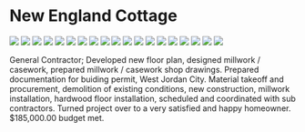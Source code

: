 # New England Cottage

<div class="main-carousel">
  <img class="carousel-cell" src="/_media/portfolio/remodel/new-england-cottage/before-stairs.jpg"/>
  <img class="carousel-cell" src="/_media/portfolio/remodel/new-england-cottage/before-livingroom.jpg"/>
  <img class="carousel-cell" src="/_media/portfolio/remodel/new-england-cottage/before-kitchen.jpg"/>
  <img class="carousel-cell" src="/_media/portfolio/remodel/new-england-cottage/before-tile.jpg"/>
  <img class="carousel-cell" src="/_media/portfolio/remodel/new-england-cottage/before-vanity.jpg"/>
  <img class="carousel-cell" src="/_media/portfolio/remodel/new-england-cottage/before-fireplace.jpg"/>
  <img class="carousel-cell" src="/_media/portfolio/remodel/new-england-cottage/during-kitchen.jpg"/>
  <img class="carousel-cell" src="/_media/portfolio/remodel/new-england-cottage/after-entryway.jpg"/>
  <img class="carousel-cell" src="/_media/portfolio/remodel/new-england-cottage/after-fireplace.jpg"/>
  <img class="carousel-cell" src="/_media/portfolio/remodel/new-england-cottage/after-hood.jpg"/>
  <img class="carousel-cell" src="/_media/portfolio/remodel/new-england-cottage/after-kitchen.jpg"/>
  <img class="carousel-cell" src="/_media/portfolio/remodel/new-england-cottage/after-kitchen-2.jpg"/>
  <img class="carousel-cell" src="/_media/portfolio/remodel/new-england-cottage/after-kitchen-sink.jpg"/>
  <img class="carousel-cell" src="/_media/portfolio/remodel/new-england-cottage/after-kitchen-cabinets.jpg"/>
  <img class="carousel-cell" src="/_media/portfolio/remodel/new-england-cottage/after-livingroom.jpg"/>
  <img class="carousel-cell" src="/_media/portfolio/remodel/new-england-cottage/after-moulding.jpg"/>
  <img class="carousel-cell" src="/_media/portfolio/remodel/new-england-cottage/after-railing.jpg"/>
  <img class="carousel-cell" src="/_media/portfolio/remodel/new-england-cottage/after-railing-2.jpg"/>
  <img class="carousel-cell" src="/_media/portfolio/remodel/new-england-cottage/after-vanity.jpg"/>
</div>

General Contractor; Developed new floor plan, designed millwork / casework,
prepared millwork / casework shop drawings. Prepared documentation for buiding
permit, West Jordan City. Material takeoff and procurement, demolition of
existing conditions, new construction, millwork installation, hardwood floor
installation, scheduled and coordinated with sub contractors. Turned project
over to a very satisfied and happy homeowner. \$185,000.00 budget met.

